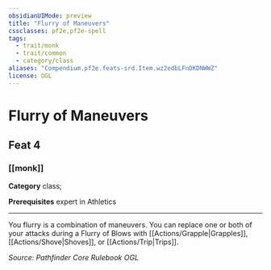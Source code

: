 ```yaml
---
obsidianUIMode: preview
title: "Flurry of Maneuvers"
cssclasses: pf2e,pf2e-spell
tags:
  - trait/monk
  - trait/common
  - category/class
aliases: "Compendium.pf2e.feats-srd.Item.wz2edbLFnDKDNWWZ"
license: OGL
---
```

# Flurry of Maneuvers
## Feat 4
### [[monk]]

**Category** class; 



**Prerequisites** expert in Athletics
* * *
You flurry is a combination of maneuvers. You can replace one or both of your attacks during a Flurry of Blows with [[Actions/Grapple|Grapples]], [[Actions/Shove|Shoves]], or [[Actions/Trip|Trips]].

*Source: Pathfinder Core Rulebook*
*OGL*